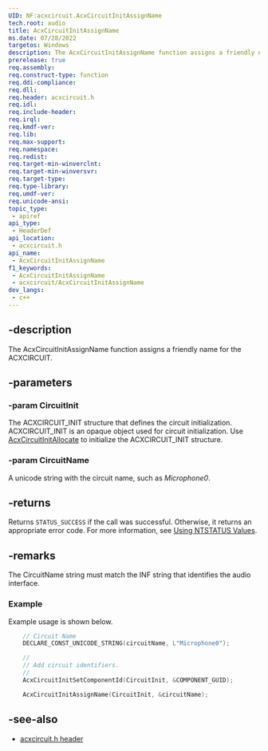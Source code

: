 ```yaml
---
UID: NF:acxcircuit.AcxCircuitInitAssignName
tech.root: audio
title: AcxCircuitInitAssignName
ms.date: 07/28/2022
targetos: Windows
description: The AcxCircuitInitAssignName function assigns a friendly name for the ACXCIRCUIT.
prerelease: true
req.assembly: 
req.construct-type: function
req.ddi-compliance: 
req.dll: 
req.header: acxcircuit.h
req.idl: 
req.include-header: 
req.irql: 
req.kmdf-ver: 
req.lib: 
req.max-support: 
req.namespace: 
req.redist: 
req.target-min-winverclnt: 
req.target-min-winversvr: 
req.target-type: 
req.type-library: 
req.umdf-ver: 
req.unicode-ansi: 
topic_type:
 - apiref
api_type:
 - HeaderDef
api_location:
 - acxcircuit.h
api_name:
 - AcxCircuitInitAssignName
f1_keywords:
 - AcxCircuitInitAssignName
 - acxcircuit/AcxCircuitInitAssignName
dev_langs:
 - c++
---
```


## -description

The AcxCircuitInitAssignName function assigns a friendly name for the ACXCIRCUIT.

## -parameters

### -param CircuitInit

The ACXCIRCUIT_INIT structure that defines the circuit initialization. ACXCIRCUIT_INIT is an opaque object used for circuit initialization. Use [AcxCircuitInitAllocate](nf-acxcircuit-acxcircuitinitallocate.md) to initialize the ACXCIRCUIT_INIT structure.

### -param CircuitName

A unicode string with the circuit name, such as *Microphone0*.

## -returns

Returns `STATUS_SUCCESS` if the call was successful. Otherwise, it returns an appropriate error code. For more information, see [Using NTSTATUS Values](/windows-hardware/drivers/kernel/using-ntstatus-values).

## -remarks

The CircuitName string must match the INF string that identifies the audio interface.

### Example

Example usage is shown below.

```cpp
    // Circuit Name
    DECLARE_CONST_UNICODE_STRING(circuitName, L"Microphone0");

    //
    // Add circuit identifiers.
    //
    AcxCircuitInitSetComponentId(CircuitInit, &COMPONENT_GUID);

    AcxCircuitInitAssignName(CircuitInit, &circuitName);
```

## -see-also

- [acxcircuit.h header](index.md)

